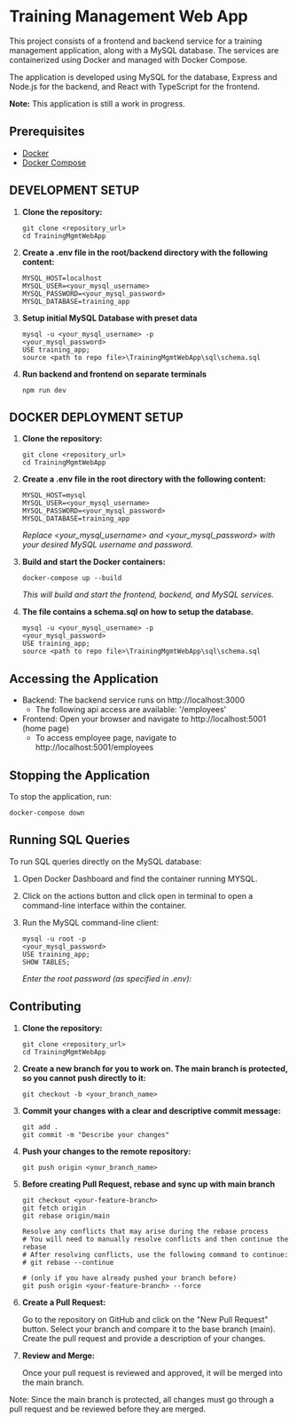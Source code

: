 # Training Management Web App

This project consists of a frontend and backend service for a training management application, along with a MySQL database. The services are containerized using Docker and managed with Docker Compose.

The application is developed using MySQL for the database, Express and Node.js for the backend, and React with TypeScript for the frontend.

**Note:** This application is still a work in progress.

## Prerequisites

- [Docker](https://www.docker.com/products/docker-desktop)
- [Docker Compose](https://docs.docker.com/compose/install/)

## DEVELOPMENT SETUP

1. **Clone the repository:**
   ```
   git clone <repository_url>
   cd TrainingMgmtWebApp
   ```
2. **Create a .env file in the root/backend directory with the following content:**
   ```
   MYSQL_HOST=localhost
   MYSQL_USER=<your_mysql_username>
   MYSQL_PASSWORD=<your_mysql_password>
   MYSQL_DATABASE=training_app
   ```
3. **Setup initial MySQL Database with preset data**
   ```
   mysql -u <your_mysql_username> -p
   <your_mysql_password>
   USE training_app;
   source <path to repo file>\TrainingMgmtWebApp\sql\schema.sql
   ```
4. **Run backend and frontend on separate terminals**
   ```
   npm run dev
   ```

## DOCKER DEPLOYMENT SETUP

1. **Clone the repository:**
   ```
   git clone <repository_url>
   cd TrainingMgmtWebApp
   ```
2. **Create a .env file in the root directory with the following content:**

   ```
   MYSQL_HOST=mysql
   MYSQL_USER=<your_mysql_username>
   MYSQL_PASSWORD=<your_mysql_password>
   MYSQL_DATABASE=training_app
   ```

   _Replace <your_mysql_username> and <your_mysql_password> with your desired MySQL username and password._

3. **Build and start the Docker containers:**

   ```
   docker-compose up --build
   ```

   _This will build and start the frontend, backend, and MySQL services._

4. **The file contains a schema.sql on how to setup the database.**
   ```
   mysql -u <your_mysql_username> -p
   <your_mysql_password>
   USE training_app;
   source <path to repo file>\TrainingMgmtWebApp\sql\schema.sql
   ```

## Accessing the Application

- Backend: The backend service runs on http://localhost:3000
  - The following api access are available: '/employees'
- Frontend: Open your browser and navigate to http://localhost:5001 (home page)
  - To access employee page, navigate to http://localhost:5001/employees

## Stopping the Application

To stop the application, run:

```
docker-compose down
```

## Running SQL Queries

To run SQL queries directly on the MySQL database:

1. Open Docker Dashboard and find the container running MYSQL.

2. Click on the actions button and click open in terminal to open a command-line interface within the container.

3. Run the MySQL command-line client:
   ```
   mysql -u root -p
   <your_mysql_password>
   USE training_app;
   SHOW TABLES;
   ```
   _Enter the root password (as specified in .env):_

## Contributing

1. **Clone the repository:**

   ```
   git clone <repository_url>
   cd TrainingMgmtWebApp
   ```

2. **Create a new branch for you to work on. The main branch is protected, so you cannot push directly to it:**
   ```
   git checkout -b <your_branch_name>
   ```
3. **Commit your changes with a clear and descriptive commit message:**

   ```
   git add .
   git commit -m "Describe your changes"
   ```

4. **Push your changes to the remote repository:**
   ```
   git push origin <your_branch_name>
   ```
5. **Before creating Pull Request, rebase and sync up with main branch**
   ```
   git checkout <your-feature-branch>
   git fetch origin
   git rebase origin/main
   
   Resolve any conflicts that may arise during the rebase process
   # You will need to manually resolve conflicts and then continue the rebase
   # After resolving conflicts, use the following command to continue:
   # git rebase --continue

   # (only if you have already pushed your branch before)
   git push origin <your-feature-branch> --force
   ```
7. **Create a Pull Request:**

   Go to the repository on GitHub and click on the "New Pull Request" button. Select your branch and compare it to the base branch (main). Create the pull request and provide a description of your changes.

8. **Review and Merge:**

   Once your pull request is reviewed and approved, it will be merged into the main branch.

Note: Since the main branch is protected, all changes must go through a pull request and be reviewed before they are merged.
